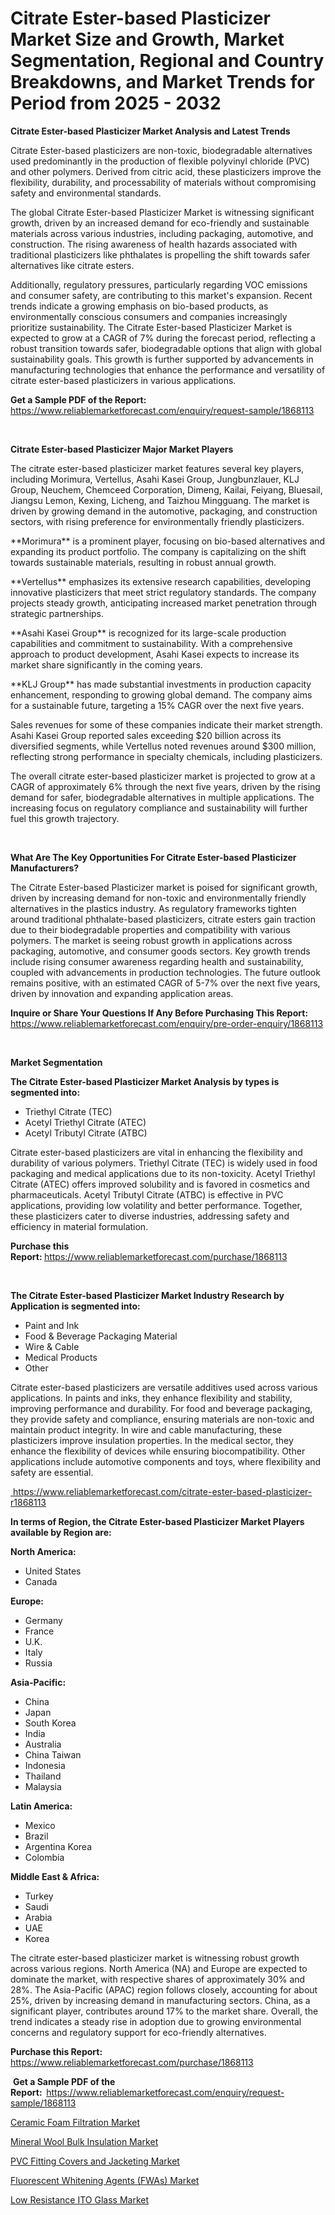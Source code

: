 <p><h1>Citrate Ester-based Plasticizer Market Size and Growth, Market Segmentation, Regional and Country Breakdowns, and Market Trends for Period from 2025 -  2032</h1></p><p><strong>Citrate Ester-based Plasticizer Market Analysis and Latest Trends</strong></p>
<p><p>Citrate Ester-based plasticizers are non-toxic, biodegradable alternatives used predominantly in the production of flexible polyvinyl chloride (PVC) and other polymers. Derived from citric acid, these plasticizers improve the flexibility, durability, and processability of materials without compromising safety and environmental standards.</p><p>The global Citrate Ester-based Plasticizer Market is witnessing significant growth, driven by an increased demand for eco-friendly and sustainable materials across various industries, including packaging, automotive, and construction. The rising awareness of health hazards associated with traditional plasticizers like phthalates is propelling the shift towards safer alternatives like citrate esters. </p><p>Additionally, regulatory pressures, particularly regarding VOC emissions and consumer safety, are contributing to this market's expansion. Recent trends indicate a growing emphasis on bio-based products, as environmentally conscious consumers and companies increasingly prioritize sustainability. The Citrate Ester-based Plasticizer Market is expected to grow at a CAGR of 7% during the forecast period, reflecting a robust transition towards safer, biodegradable options that align with global sustainability goals. This growth is further supported by advancements in manufacturing technologies that enhance the performance and versatility of citrate ester-based plasticizers in various applications.</p></p>
<p><strong>Get a Sample PDF of the Report:&nbsp;</strong> <a href="https://www.reliablemarketforecast.com/enquiry/request-sample/1868113?utm_campaign=2130&utm_medium=2&utm_source=Github&utm_content=ia&utm_term=03042025&utm_id=citrate-ester-based-plasticizer">https://www.reliablemarketforecast.com/enquiry/request-sample/1868113</a></p>
<p>&nbsp;</p>
<p><strong>Citrate Ester-based Plasticizer Major Market Players</strong></p>
<p><p>The citrate ester-based plasticizer market features several key players, including Morimura, Vertellus, Asahi Kasei Group, Jungbunzlauer, KLJ Group, Neuchem, Chemceed Corporation, Dimeng, Kailai, Feiyang, Bluesail, Jiangsu Lemon, Kexing, Licheng, and Taizhou Mingguang. The market is driven by growing demand in the automotive, packaging, and construction sectors, with rising preference for environmentally friendly plasticizers.</p><p>**Morimura** is a prominent player, focusing on bio-based alternatives and expanding its product portfolio. The company is capitalizing on the shift towards sustainable materials, resulting in robust annual growth. </p><p>**Vertellus** emphasizes its extensive research capabilities, developing innovative plasticizers that meet strict regulatory standards. The company projects steady growth, anticipating increased market penetration through strategic partnerships.</p><p>**Asahi Kasei Group** is recognized for its large-scale production capabilities and commitment to sustainability. With a comprehensive approach to product development, Asahi Kasei expects to increase its market share significantly in the coming years.</p><p>**KLJ Group** has made substantial investments in production capacity enhancement, responding to growing global demand. The company aims for a sustainable future, targeting a 15% CAGR over the next five years.</p><p>Sales revenues for some of these companies indicate their market strength. Asahi Kasei Group reported sales exceeding $20 billion across its diversified segments, while Vertellus noted revenues around $300 million, reflecting strong performance in specialty chemicals, including plasticizers.</p><p>The overall citrate ester-based plasticizer market is projected to grow at a CAGR of approximately 6% through the next five years, driven by the rising demand for safer, biodegradable alternatives in multiple applications. The increasing focus on regulatory compliance and sustainability will further fuel this growth trajectory.</p></p>
<p>&nbsp;</p>
<p><strong>What Are The Key Opportunities For Citrate Ester-based Plasticizer Manufacturers?</strong></p>
<p><p>The Citrate Ester-based Plasticizer market is poised for significant growth, driven by increasing demand for non-toxic and environmentally friendly alternatives in the plastics industry. As regulatory frameworks tighten around traditional phthalate-based plasticizers, citrate esters gain traction due to their biodegradable properties and compatibility with various polymers. The market is seeing robust growth in applications across packaging, automotive, and consumer goods sectors. Key growth trends include rising consumer awareness regarding health and sustainability, coupled with advancements in production technologies. The future outlook remains positive, with an estimated CAGR of 5-7% over the next five years, driven by innovation and expanding application areas.</p></p>
<p><strong>Inquire or Share Your Questions If Any Before Purchasing This Report:</strong> <a href="https://www.reliablemarketforecast.com/enquiry/pre-order-enquiry/1868113?utm_campaign=2130&utm_medium=2&utm_source=Github&utm_content=ia&utm_term=03042025&utm_id=citrate-ester-based-plasticizer">https://www.reliablemarketforecast.com/enquiry/pre-order-enquiry/1868113</a></p>
<p>&nbsp;</p>
<p><strong>Market Segmentation</strong></p>
<p><strong>The Citrate Ester-based Plasticizer Market Analysis by types is segmented into:</strong></p>
<p><ul><li>Triethyl Citrate (TEC)</li><li>Acetyl Triethyl Citrate (ATEC)</li><li>Acetyl Tributyl Citrate (ATBC)</li></ul></p>
<p><p>Citrate ester-based plasticizers are vital in enhancing the flexibility and durability of various polymers. Triethyl Citrate (TEC) is widely used in food packaging and medical applications due to its non-toxicity. Acetyl Triethyl Citrate (ATEC) offers improved solubility and is favored in cosmetics and pharmaceuticals. Acetyl Tributyl Citrate (ATBC) is effective in PVC applications, providing low volatility and better performance. Together, these plasticizers cater to diverse industries, addressing safety and efficiency in material formulation.</p></p>
<p><strong>Purchase this Report:&nbsp;</strong><a href="https://www.reliablemarketforecast.com/purchase/1868113?utm_campaign=2130&utm_medium=2&utm_source=Github&utm_content=ia&utm_term=03042025&utm_id=citrate-ester-based-plasticizer">https://www.reliablemarketforecast.com/purchase/1868113</a></p>
<p>&nbsp;</p>
<p><strong>The Citrate Ester-based Plasticizer Market Industry Research by Application is segmented into:</strong></p>
<p><ul><li>Paint and Ink</li><li>Food & Beverage Packaging Material</li><li>Wire & Cable</li><li>Medical Products</li><li>Other</li></ul></p>
<p><p>Citrate ester-based plasticizers are versatile additives used across various applications. In paints and inks, they enhance flexibility and stability, improving performance and durability. For food and beverage packaging, they provide safety and compliance, ensuring materials are non-toxic and maintain product integrity. In wire and cable manufacturing, these plasticizers improve insulation properties. In the medical sector, they enhance the flexibility of devices while ensuring biocompatibility. Other applications include automotive components and toys, where flexibility and safety are essential.</p></p>
<p><a href="https://www.reliablemarketforecast.com/citrate-ester-based-plasticizer-r1868113?utm_campaign=2130&utm_medium=2&utm_source=Github&utm_content=ia&utm_term=03042025&utm_id=citrate-ester-based-plasticizer">&nbsp;https://www.reliablemarketforecast.com/citrate-ester-based-plasticizer-r1868113</a></p>
<p><strong>In terms of Region, the Citrate Ester-based Plasticizer Market Players available by Region are:</strong></p>
<p>
    <p> <strong> North America: </strong>
        <ul>
            <li>United States</li>
            <li>Canada</li>
        </ul>
        </p> 
    <p> <strong> Europe: </strong>
        <ul>
            <li>Germany</li>
            <li>France</li>
            <li>U.K.</li>
            <li>Italy</li>
            <li>Russia</li>
        </ul>
        </p> 
    <p> <strong> Asia-Pacific: </strong>
        <ul>
            <li>China</li>
            <li>Japan</li>
            <li>South Korea</li>
            <li>India</li>
            <li>Australia</li>
            <li>China Taiwan</li>
            <li>Indonesia</li>
            <li>Thailand</li>
            <li>Malaysia</li>
        </ul>
        </p> 
    <p> <strong> Latin America: </strong>
        <ul>
            <li>Mexico</li>
            <li>Brazil</li>
            <li>Argentina Korea</li>
            <li>Colombia</li>
        </ul>
        </p> 
    <p> <strong> Middle East & Africa: </strong>
        <ul>
            <li>Turkey</li>
            <li>Saudi</li>
            <li>Arabia</li>
            <li>UAE</li>
            <li>Korea</li>
        </ul>
    </p>
    </p>
<p><p>The citrate ester-based plasticizer market is witnessing robust growth across various regions. North America (NA) and Europe are expected to dominate the market, with respective shares of approximately 30% and 28%. The Asia-Pacific (APAC) region follows closely, accounting for about 25%, driven by increasing demand in manufacturing sectors. China, as a significant player, contributes around 17% to the market share. Overall, the trend indicates a steady rise in adoption due to growing environmental concerns and regulatory support for eco-friendly alternatives.</p></p>
<p><strong>Purchase this Report: </strong><a href="https://www.reliablemarketforecast.com/purchase/1868113?utm_campaign=2130&utm_medium=2&utm_source=Github&utm_content=ia&utm_term=03042025&utm_id=citrate-ester-based-plasticizer">https://www.reliablemarketforecast.com/purchase/1868113</a></p>
<p>&nbsp;<strong>Get a Sample PDF of the Report:&nbsp;&nbsp;</strong><a href="https://www.reliablemarketforecast.com/enquiry/request-sample/1868113?utm_campaign=2130&utm_medium=2&utm_source=Github&utm_content=ia&utm_term=03042025&utm_id=citrate-ester-based-plasticizer">https://www.reliablemarketforecast.com/enquiry/request-sample/1868113</a></p>
<p><strong></strong></p>
<p><p><a href="https://github.com/asoauoldag3n/Market-Research-Report-List-1/blob/main/ceramic-foam-filtration-market.md?utm_campaign=2130&utm_medium=2&utm_source=Github&utm_content=ia&utm_term=03042025&utm_id=citrate-ester-based-plasticizer">Ceramic Foam Filtration Market</a></p><p><a href="https://github.com/stuwinawisa/Market-Research-Report-List-1/blob/main/mineral-wool-bulk-insulation-market.md?utm_campaign=2130&utm_medium=2&utm_source=Github&utm_content=ia&utm_term=03042025&utm_id=citrate-ester-based-plasticizer">Mineral Wool Bulk Insulation Market</a></p><p><a href="https://github.com/phillpfantis/Market-Research-Report-List-1/blob/main/pvc-fitting-covers-and-jacketing-market.md?utm_campaign=2130&utm_medium=2&utm_source=Github&utm_content=ia&utm_term=03042025&utm_id=citrate-ester-based-plasticizer">PVC Fitting Covers and Jacketing Market</a></p><p><a href="https://github.com/casalalimo40/Market-Research-Report-List-1/blob/main/fluorescent-whitening-agents-fwas-market.md?utm_campaign=2130&utm_medium=2&utm_source=Github&utm_content=ia&utm_term=03042025&utm_id=citrate-ester-based-plasticizer">Fluorescent Whitening Agents (FWAs) Market</a></p><p><a href="https://github.com/careymartta6/Market-Research-Report-List-1/blob/main/low-resistance-ito-glass-market.md?utm_campaign=2130&utm_medium=2&utm_source=Github&utm_content=ia&utm_term=03042025&utm_id=citrate-ester-based-plasticizer">Low Resistance ITO Glass Market</a></p></p>